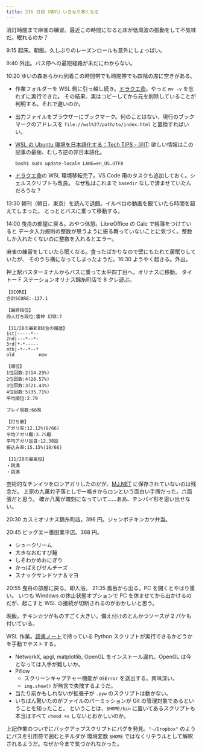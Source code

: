 ```yaml
---
title: 216 日目（晴れ）いきなり寒くなる
---
```


消灯時間まで麻雀の練習。最近この時間になると床が低周波の振動をして不気味だ。眠れるのか？

9:15 起床。朝飯。久しぶりのレーズンロールも意外にしょっぱい。

9:40 外出。バス停への最短経路が未だにわからない。

10:20 ゆいの森あらかわ到着この時間帯でも時間帯でも四階の席に空きがある。

* 作業フォルダーを WSL 側に引っ越し続き。[ドラクエ命][dqbook]。やっと `mv -v` を忘れずに実行できた。
  その結果、実はコピーしてから元を削除していることが判明する。それで遅いのか。
* 出力ファイルをブラウザーにブックマーク。何のことはない、現行のブックマークのアドレスを
  `file://wsl%27/path/to/index.html` と置換すればいい。
* [WSL の Ubuntu 環境を日本語化する：Tech TIPS - ＠IT](https://www.atmarkit.co.jp/ait/articles/1806/28/news043.html):
  欲しい情報はこの記事の最後、むしろ逆の非日本語化。

  ```console
  bash$ sudo update-locale LANG=en_US.UTF8
  ```

* [ドラクエ命][dqbook]の WSL 環境移転完了。VS Code 用のタスクも追加しておく。シェルスクリプトも改良。
  なぜ私はこれまで `basedir` なしで済ませていたんだろうな？

13:30 朝刊（朝日、東京）を読んで退館。イルベロの動画を観ていたら時間を超えてしまった。
とっととバスに乗って移動する。

14:00 曳舟の部屋に戻る。おやつ休憩。LibreOffice の Calc で帳簿をつけていると
データ入力規則の整数が思うように振る舞っていないことに気づく。整数しか入れたくないのに整数を入れるとエラー。

麻雀の練習をしていたら眠くなる。食ったばかりなので壁にもたれて居眠りしていたが、
そのうち横になってしまったようだ。16:30 ようやく起きる。外出。

押上駅バスターミナルからバスに乗って太平四丁目へ。オリナスに移動。
タイトー F ステーションオリナス錦糸町店で 8 クレ遊ぶ。

```text
【SCORE】
合計SCORE:-137.1

【最終段位】
四人打ち段位:雷神 幻球:7

【11/28の最新8試合の履歴】
1st|-----*--
2nd|---*--*-
3rd|*-*-----
4th|-*--*--*
old         new

【順位】
1位回数:2(14.29%)
2位回数:4(28.57%)
3位回数:3(21.43%)
4位回数:5(35.71%)
平均順位:2.79

プレイ局数:66局

【打ち筋】
アガリ率:12.12%(8/66)
平均アガリ翻:3.75翻
平均アガリ巡目:12.38巡
振込み率:15.15%(10/66)

【11/28の最高役】
・跳満
・跳満
```

芸術的なチンイツをロンアガリしたのだが、[MJ.NET][mjnet] に保存されていないのは残念だ。
上家の九萬対子落としで一鳴きからロンという面白い手牌だった。六面張だと思う。
確か八萬が暗刻になっていて……ああ、テンパイ形を思い出せない。

20:30 カスミオリナス錦糸町店。396 円。ジャンボチキンカツ弁当。

20:45 ビッグエー墨田業平店。368 円。

* シュークリーム
* 大きなおむすび鮭
* しそわかめおにぎり
* かっぱえびせんチーズ
* スナックサンドツナ＆マヨ

20:55 曳舟の部屋に戻る。即入浴。 21:35 風呂から出る。PC を開くとやはり重い。
いつも Windows の休止状態オプションで PC を休ませてから出かけるのだが、起こすと WSL の接続が切断されるのがおかしいと思う。

晩飯。チキンカツがものすごく大きい。備え付けのとんかつソースが 2 パケも付いている。

WSL 作業。[読書ノート][note]で持っている Python スクリプトが実行できるかどうかを手動でテストする。

* NetworkX, apgl, matplotlib, OpenGL をインストール漏れ。OpenGL は今となっては入手が難しいか。
* Pillow
  * スクリーンキャプチャー機能が `OSError` を送出する。興味深い。
  * `img.show()` が無言で失敗するようだ。
* 当たり前かもしれないが拡張子が `.pyw` のスクリプトは動かない。
* いちばん驚いたのがファイルのパーミッションが Git の管理対象であるということを知ったこと。
  ということは、`$HOME/bin` に置いてあるスクリプトも本当はすべて `chmod +x` しないとおかしいのか。

上記作業のついでにバックアップスクリプトにバグを発見。`"~/Dropbox"` のようにパスを引用符で囲むとチルダが
環境変数 `$HOME` ではなくリテラルとして解釈されるようだ。なぜか今まで気づかれなかった。

[dqbook]: https://showa-yojyo.github.io/dqbook/
[mjnet]: https://www.sega-mj.net/mjac_p/mjlogin/login.jsp
[note]: https://showa-yojyo.github.io/notebook/
